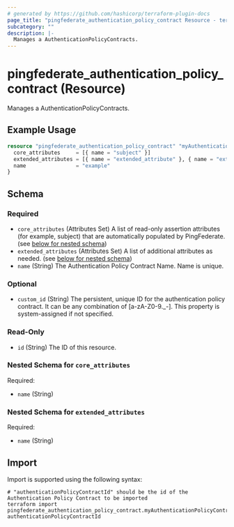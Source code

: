 ```yaml
---
# generated by https://github.com/hashicorp/terraform-plugin-docs
page_title: "pingfederate_authentication_policy_contract Resource - terraform-provider-pingfederate"
subcategory: ""
description: |-
  Manages a AuthenticationPolicyContracts.
---
```


# pingfederate_authentication_policy_contract (Resource)

Manages a AuthenticationPolicyContracts.

## Example Usage

```terraform
resource "pingfederate_authentication_policy_contract" "myAuthenticationPolicyContract" {
  core_attributes     = [{ name = "subject" }]
  extended_attributes = [{ name = "extended_attribute" }, { name = "extended_attribute2" }]
  name                = "example"
}
```

<!-- schema generated by tfplugindocs -->
## Schema

### Required

- `core_attributes` (Attributes Set) A list of read-only assertion attributes (for example, subject) that are automatically populated by PingFederate. (see [below for nested schema](#nestedatt--core_attributes))
- `extended_attributes` (Attributes Set) A list of additional attributes as needed. (see [below for nested schema](#nestedatt--extended_attributes))
- `name` (String) The Authentication Policy Contract Name. Name is unique.

### Optional

- `custom_id` (String) The persistent, unique ID for the authentication policy contract. It can be any combination of [a-zA-Z0-9._-]. This property is system-assigned if not specified.

### Read-Only

- `id` (String) The ID of this resource.

<a id="nestedatt--core_attributes"></a>
### Nested Schema for `core_attributes`

Required:

- `name` (String)


<a id="nestedatt--extended_attributes"></a>
### Nested Schema for `extended_attributes`

Required:

- `name` (String)

## Import

Import is supported using the following syntax:

```shell
# "authenticationPolicyContractId" should be the id of the Authentication Policy Contract to be imported
terraform import pingfederate_authentication_policy_contract.myAuthenticationPolicyContract authenticationPolicyContractId
```
